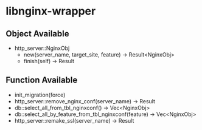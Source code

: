 # libnginx-wrapper

## Object Available

- http_server::NginxObj 
  - new(server_name, target_site, feature) -> Result\<NginxObj>
  - finish(self) -> Result

## Function Available

- init_migration(force)
- http_server::remove_nginx_conf(server_name) -> Result
- db::select_all_from_tbl_nginxconf() -> Vec\<NginxObj>
- db::select_all_by_feature_from_tbl_nginxconf(feature) -> Vec\<NginxObj>
- http_server::remake_ssl(server_name) -> Result


